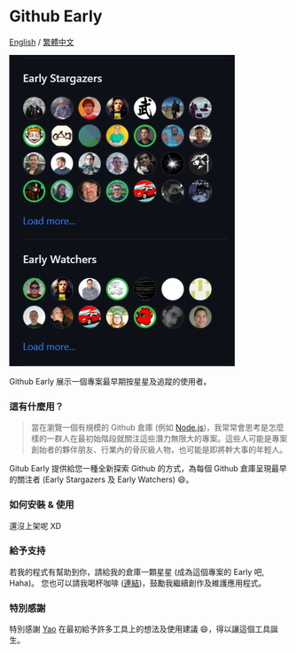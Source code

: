 # Github Early

[English](.) / [繁體中文](./readme/README_ZH.md)

![](./readme/images/show.png)

Github Early 展示一個專案最早期按星星及追蹤的使用者。

### 這有什麼用？

> 當在瀏覽一個有規模的 Github 倉庫 (例如 [Node.js](https://github.com/nodejs/node))，我常常會思考是怎麼樣的一群人在最初始階段就關注這些潛力無限大的專案。這些人可能是專案創始者的夥伴朋友、行業內的骨灰級人物，也可能是即將幹大事的年輕人。

Gitub Early 提供給您一種全新探索 Github 的方式，為每個 Github 倉庫呈現最早的關注者 (Early Stargazers 及 Early Watchers) 😄。

### 如何安裝 & 使用

還沒上架呢 XD

### 給予支持

若我的程式有幫助到你，請給我的倉庫一顆星星 (成為這個專案的 Early 吧, Haha)。
您也可以請我喝杯咖啡 ([連結](https://www.buymeacoffee.com/dalufish))，鼓勵我繼續創作及維護應用程式。

### 特別感謝

特別感謝 [Yao](https://github.com/tomhsiao1260) 在最初給予許多工具上的想法及使用建議 😄，得以讓這個工具誕生。

